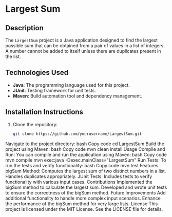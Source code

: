 # Largest Sum

## Description
The `LargestSum` project is a Java application designed to find the largest possible sum that can be obtained from a pair of values in a list of integers. A number cannot be added to itself unless there are duplicates present in the list.

## Technologies Used
- **Java**: The programming language used for this project.
- **JUnit**: Testing framework for unit tests.
- **Maven**: Build automation tool and dependency management.

## Installation Instructions
1. Clone the repository:
   ```bash
   git clone https://github.com/yourusername/LargestSum.git
Navigate to the project directory:
bash
Copy code
cd LargestSum
Build the project using Maven:
bash
Copy code
mvn clean install
Usage
Compile and Run: You can compile and run the application using Maven:
bash
Copy code
mvn compile
mvn exec:java -Dexec.mainClass="LargestSum"
Run Tests: To run the tests and verify functionality:
bash
Copy code
mvn test
Features
bigSum Method: Computes the largest sum of two distinct numbers in a list. Handles duplicates appropriately.
JUnit Tests: Includes tests to verify functionality with various input cases.
Contributions
Implemented the bigSum method to calculate the largest sum.
Developed and wrote unit tests to ensure the correctness of the bigSum method.
Future Improvements
Add additional functionality to handle more complex input scenarios.
Enhance the performance of the bigSum method for very large lists.
License
This project is licensed under the MIT License. See the LICENSE file for details.
